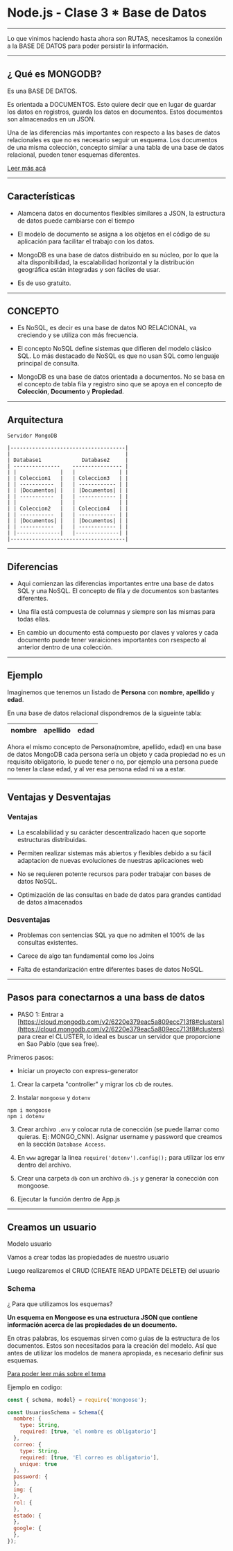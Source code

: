 # Node.js - Clase 3 * Base de Datos

---

Lo que vinimos haciendo hasta ahora son RUTAS, necesitamos la conexión a la BASE DE DATOS para poder persistir la información.

---

## ¿ Qué es MONGODB?

Es una BASE DE DATOS.

Es orientada a DOCUMENTOS. Esto quiere decir que en lugar de guardar los datos en registros, guarda los datos en documentos. Estos documentos son almacenados en un JSON.

Una de las diferencias más importantes con respecto a las bases de datos relacionales es que no es necesario seguir un esquema. Los documentos de una misma colección, concepto similar a una tabla de una base de datos relacional, pueden tener esquemas diferentes.

[Leer más acá](https://www.mongodb.com/cloud/atlas/lp/try2?utm_content=rlsavisitor&utm_source=google&utm_campaign=gs_americas_rlsamultirest_search_brand_atlas_desktop_rlsa&utm_term=download%20mongodb&utm_medium=cpc_paid_search&utm_ad=e&utm_ad_campaign_id=14412646317&gclid=CjwKCAjwj8eJBhA5EiwAg3z0mwLfWhw_GD8n_tgut4cJe894OM-QJpX4FvyHQMegUYLrRuHeY7meIBoCT0AQAvD_BwE)

---

## Características

- Alamcena datos en documentos flexibles similares a JSON, la estructura de datos puede cambiarse con el tiempo

- El modelo de documento se asigna a los objetos en el código de su aplicación para facilitar el trabajo con los datos.

- MongoDB es una base de datos distribuido en su núcleo, por lo que la alta disponibilidad, la escalabilidad horizontal y la distribución geográfica están integradas y son fáciles de usar.

- Es de uso gratuito.

---

## CONCEPTO

- Es NoSQL, es decir es una base de datos NO RELACIONAL, va creciendo y se utiliza con más frecuencia.

- El concepto NoSQL define sistemas que difieren del modelo clásico SQL. Lo más destacado de NoSQL es que no usan SQL como lenguaje principal de consulta.

- MongoDB es una base de datos orientada a documentos. No se basa en el concepto de tabla fila y registro sino que se apoya en el concepto de **Colección**, **Documento** y **Propiedad**.

---

## Arquitectura


```
Servidor MongoDB

|-------------------------------------|
|                                     |
| Database1             Database2     |
| ---------------    ---------------- |
| |              |   |              | |
| | Coleccion1   |   | Coleccion3   | |
| | -----------  |   | ------------ | |
| | |Documentos| |   | |Documentos| | |
| | -----------  |   | ------------ | |
| |              |   |              | |
| | Coleccion2   |   | Coleccion4   | |
| | -----------  |   | ------------ | |
| | |Documentos| |   | |Documentos| | |
| | -----------  |   | ------------ | |
| |--------------|   |--------------| |
|-------------------------------------|

```
----

## Diferencias

- Aqui comienzan las diferencias importantes entre una base de datos SQL y una NoSQL. El concepto de fila y de documentos son bastantes diferentes.

- Una fila está compuesta de columnas y siempre son las mismas para todas ellas.

- En cambio un documento está compuesto por claves y valores y cada documento puede tener varaiciones importantes con rsespecto al anterior dentro de una colección.

---

## Ejemplo

Imaginemos que tenemos un listado de **Persona** con **nombre**, **apellido** y **edad**.

En una base de datos relacional dispondremos de la sigueinte tabla:

| nombre | apellido | edad |
| ------ | -------- | -----|

Ahora el mismo concepto de Persona(nombre, apellido, edad) en una base de datos MongoDB cada persona sería un objeto y cada propiedad no es un requisito obligatorio, lo puede tener o no, por ejemplo una persona puede no tener la clase edad, y al ver esa persona edad ni va a estar.

---

## Ventajas y Desventajas


### Ventajas

- La escalabilidad y su carácter descentralizado hacen que soporte estructuras distribuidas.

- Permiten realizar sistemas más abiertos y flexibles debido a su fácil adaptacion de nuevas evoluciones de nuestras aplicaciones web

- No se requieren potente recursos para poder trabajar con bases de datos NoSQL.

- Optimización de las consultas en bade de datos para grandes cantidad de datos almacenados


### Desventajas

- Problemas con sentencias SQL ya que no admiten el 100% de las consultas existentes.

- Carece de algo tan fundamental como los Joins

- Falta de estandarización entre diferentes bases de datos NoSQL.

---

## Pasos para conectarnos a una bass de datos

- PASO 1: Entrar a [https://cloud.mongodb.com/v2/6220e379eac5a809ecc713f8#clusters](https://cloud.mongodb.com/v2/6220e379eac5a809ecc713f8#clusters) para crear el CLUSTER, lo ideal es buscar un servidor que proporcione en Sao Pablo (que sea free).

Primeros pasos:

* Iniciar un proyecto con express-generator

1. Crear la carpeta "controller" y migrar los cb de routes.

2. Instalar `mongoose` y `dotenv`
```
npm i mongoose
npm i dotenv
```

3. Crear archivo `.env` y colocar ruta de conección (se puede llamar como quieras. Ej: MONGO_CNN). Asignar username y password que creamos en la sección `Database Access`.

4. En `www` agregar la linea `require('dotenv').config();` para utilizar los env dentro del archivo.

5. Crear una carpeta `db` con un archivo `db.js` y generar la conección con mongoose.

6. Ejecutar la función dentro de App.js


---

## Creamos un usuario

Modelo usuario

Vamos a crear todas las propiedades de nuestro usuario

Luego realizaremos el CRUD (CREATE READ UPDATE DELETE) del usuario

### Schema

¿ Para que utilizamos los esquemas?

**Un esquema en Mongoose es una estructura JSON que contiene información acerca de las propiedades de un documento.**

En otras palabras, los esquemas sirven como guias de la estructura de los documentos. Estos son necesitados para la creación del modelo. Así que antes de utilizar los modelos de manera apropiada, es necesario definir sus esquemas.

[Para poder leer más sobre el tema](https://mongoosejs.com/docs/guide.html)

Ejemplo en codigo:

```JavaScript
const { schema, model} = require('mongoose');

const UsuariosSchema = Schema({
  nombre: {
    type: String,
    required: [true, 'el nombre es obligatorio']
  },
  correo: {
    type: String.
    required: [true, 'El correo es obligatorio'],
    unique: true
  },
  password: {
  },
  img: {
  },
  rol: {
  },
  estado: {
  },
  google: {
  },
});
```
